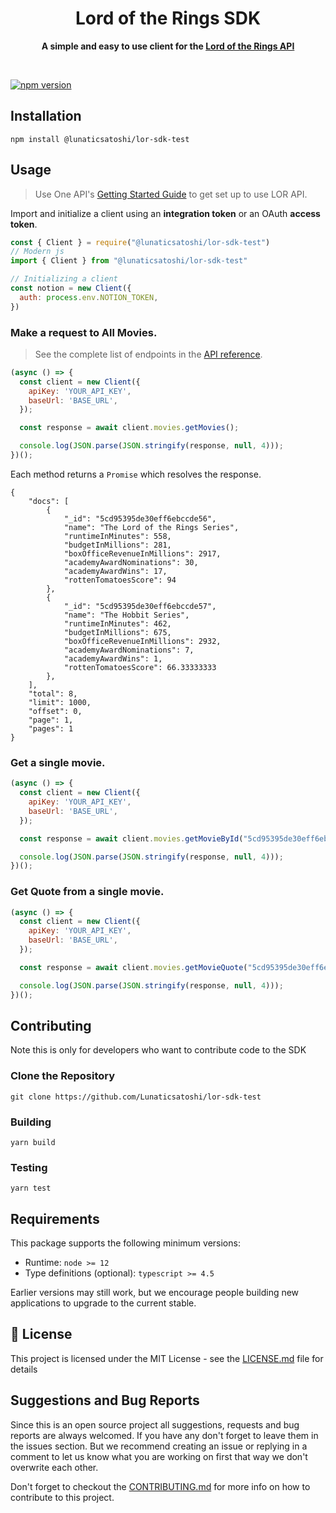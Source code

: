 <div align="center">
	<h1>Lord of the Rings SDK</h1>
	<p>
		<b>A simple and easy to use client for the <a href="https://the-one-api.dev/">Lord of the Rings API</a></b>
	</p>
	<br>
</div>

[![npm version](https://badge.fury.io/js/@lunaticsatoshi%2Flor-sdk-test.svg)](https://www.npmjs.com/package/@lunaticsatoshi/lor-sdk-test)

## Installation

```
npm install @lunaticsatoshi/lor-sdk-test
```

## Usage

> Use One API's [Getting Started Guide](https://the-one-api.dev/documentation) to get set up to use LOR API.

Import and initialize a client using an **integration token** or an OAuth **access token**.

```js
const { Client } = require("@lunaticsatoshi/lor-sdk-test")
// Modern js
import { Client } from "@lunaticsatoshi/lor-sdk-test"

// Initializing a client
const notion = new Client({
  auth: process.env.NOTION_TOKEN,
})
```

### Make a request to All Movies.

> See the complete list of endpoints in the [API reference](https://the-one-api.dev/documentation).

```js
(async () => {
  const client = new Client({
    apiKey: 'YOUR_API_KEY',
    baseUrl: 'BASE_URL',
  });

  const response = await client.movies.getMovies();

  console.log(JSON.parse(JSON.stringify(response, null, 4)));
})();
```

Each method returns a `Promise` which resolves the response.

```
{
    "docs": [
        {
            "_id": "5cd95395de30eff6ebccde56",
            "name": "The Lord of the Rings Series",
            "runtimeInMinutes": 558,
            "budgetInMillions": 281,
            "boxOfficeRevenueInMillions": 2917,
            "academyAwardNominations": 30,
            "academyAwardWins": 17,
            "rottenTomatoesScore": 94
        },
        {
            "_id": "5cd95395de30eff6ebccde57",
            "name": "The Hobbit Series",
            "runtimeInMinutes": 462,
            "budgetInMillions": 675,
            "boxOfficeRevenueInMillions": 2932,
            "academyAwardNominations": 7,
            "academyAwardWins": 1,
            "rottenTomatoesScore": 66.33333333
        },
    ],
    "total": 8,
    "limit": 1000,
    "offset": 0,
    "page": 1,
    "pages": 1
}
```

### Get a single movie.

```js
(async () => {
  const client = new Client({
    apiKey: 'YOUR_API_KEY',
    baseUrl: 'BASE_URL',
  });

  const response = await client.movies.getMovieById("5cd95395de30eff6ebccde5b");

  console.log(JSON.parse(JSON.stringify(response, null, 4)));
})();
```

### Get Quote from a single movie.

```js
(async () => {
  const client = new Client({
    apiKey: 'YOUR_API_KEY',
    baseUrl: 'BASE_URL',
  });

  const response = await client.movies.getMovieQuote("5cd95395de30eff6ebccde5b");

  console.log(JSON.parse(JSON.stringify(response, null, 4)));
})();
```

## Contributing

Note this is only for developers who want to contribute code to the SDK


### Clone the Repository

```
git clone https://github.com/Lunaticsatoshi/lor-sdk-test
```

### Building

```
yarn build
```

### Testing

```
yarn test
```

## Requirements

This package supports the following minimum versions:

- Runtime: `node >= 12`
- Type definitions (optional): `typescript >= 4.5`

Earlier versions may still work, but we encourage people building new applications to upgrade to the current stable.


## 🔐 License

This project is licensed under the MIT License - see the [LICENSE.md](LICENSE.md) file for details

## Suggestions and Bug Reports
Since this is an open source project all suggestions, requests and bug reports are always welcomed. If you have any don't forget to leave them in the issues section. But we recommend creating an issue or replying in a comment to let us know what you are working on first that way we don't overwrite each other.

Don't forget to checkout the [CONTRIBUTING.md](CONTRIBUTING.md) for more info on how to contribute to this project.